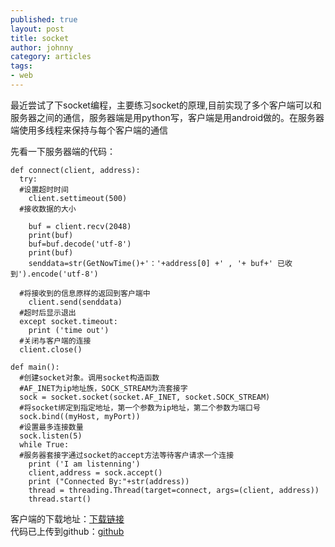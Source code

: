 ```yaml
---
published: true
layout: post
title: socket
author: johnny 
category: articles
tags:
- web
---
```

最近尝试了下socket编程，主要练习socket的原理,目前实现了多个客户端可以和服务器之间的通信，服务器端是用python写，客户端是用android做的。在服务器端使用多线程来保持与每个客户端的通信
<!-- more -->   
先看一下服务器端的代码：
```
def connect(client, address):
  try:
  #设置超时时间
    client.settimeout(500)
  #接收数据的大小
    
    buf = client.recv(2048)
    print(buf)
    buf=buf.decode('utf-8')
    print(buf)
    senddata=str(GetNowTime()+'：'+address[0] +' , '+ buf+' 已收到').encode('utf-8')
   
  #将接收到的信息原样的返回到客户端中
    client.send(senddata)
  #超时后显示退出
  except socket.timeout:
    print ('time out')
  #关闭与客户端的连接
  client.close()
  
def main():
  #创建socket对象。调用socket构造函数
  #AF_INET为ip地址族，SOCK_STREAM为流套接字
  sock = socket.socket(socket.AF_INET, socket.SOCK_STREAM)  
  #将socket绑定到指定地址，第一个参数为ip地址，第二个参数为端口号
  sock.bind((myHost, myPort))  
  #设置最多连接数量
  sock.listen(5) 
  while True:  
  #服务器套接字通过socket的accept方法等待客户请求一个连接
    print ('I am listenning')
    client,address = sock.accept()
    print ("Connected By:"+str(address))
    thread = threading.Thread(target=connect, args=(client, address))
    thread.start()
```
客户端的下载地址：[下载链接]()  
代码已上传到github：[github](https://github.com/sikuquanshu123/Socket_one)
